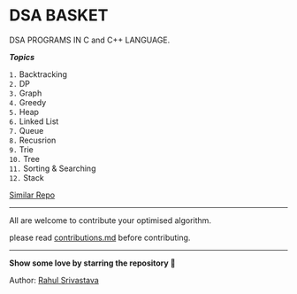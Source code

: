 # DSA BASKET
DSA PROGRAMS IN C and C++ LANGUAGE.

***Topics***

`1.`  Backtracking <br/>
`2.`  DP <br/>
`3.`  Graph <br/>
`4.`  Greedy <br/>
`5.`  Heap <br/>
`6.`  Linked List <br/>
`7.`  Queue <br/>
`8.`  Recusrion <br/>
`9.`  Trie <br/>
`10.` Tree <br/>
`11.` Sorting & Searching <br/>
`12.` Stack <br/>

<a href="https://github.com/rahulsrivastava1/Rahul_DSAChallenge_Solutions">Similar Repo</a>

<hr/>
All are welcome to contribute your optimised algorithm.<br/>
<p> please read  <a href="https://github.com/rahulsrivastava1/DSA-BASKET/blob/main/contributions.md">contributions.md</a>  before contributing.</p>

<hr/>
<b> Show some love by starring the repository 🌟 </b>

Author:
<a href="https://linktr.ee/rahulsrivastav">Rahul Srivastava</a>

